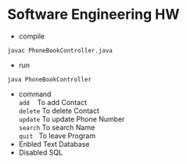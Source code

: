 # Software Engineering HW
- compile<br>
```plain
javac PhoneBookController.java
```

- run<br>
```plain
java PhoneBookController
```
- command<br>
    `add`&nbsp;&nbsp;&nbsp;&nbsp;<space><space><space><space>To add Contact<br>
    `delete`&nbsp;To delete Contact<br>
    `update`&nbsp;To update Phone Number<br>
    `search`&nbsp;To search Name<br>
    `quit`&nbsp;&nbsp;&nbsp;To leave Program<br>
- Enbled Text Database 
- Disabled SQL 
